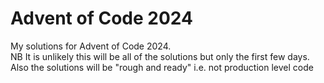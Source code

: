 # Advent of Code 2024
My solutions for Advent of Code 2024.</br>
NB It is unlikely this will be all of the solutions but only the first few days.</br> 
Also the solutions will be "rough and ready" i.e. not production level code
